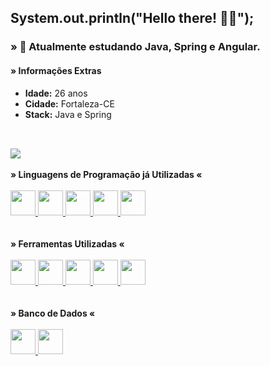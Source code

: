 ## System.out.println("Hello there! 🖖🏾");

### » 🧠 Atualmente estudando Java, Spring e Angular.

#### » Informações Extras
  * **Idade:** 26 anos
  * **Cidade:** Fortaleza-CE
  * **Stack:** Java e Spring
  ##
  <br>
    <a href="https://github.com/edclydson">
      <img  src="https://github-readme-stats.vercel.app/api/top-langs/?username=Edclydson&layout=compact&langs_count=5&theme=dark&locale=pt-br" />
    </a>
    <br>
    <br>
      <div>
        <b>» Linguagens de Programação já Utilizadas «</b>
        <br>
        <br>  
        <a href="https://www.oracle.com/br/java/" target="_blank">
          <img src="https://cdn.jsdelivr.net/gh/devicons/devicon/icons/java/java-original.svg" width="40" height="40"/>
        </a>
        <a href="https://www.python.org/" target="_blank"> 
          <img src="https://cdn.jsdelivr.net/gh/devicons/devicon/icons/python/python-original.svg" width="40" height="40"/>
        </a>
        <a href="https://www.javascript.com/" target="_blank"> 
          <img src="https://cdn.jsdelivr.net/gh/devicons/devicon/icons/javascript/javascript-original.svg" width="40" height="40"/>
        </a>
        <a href="https://www.typescriptlang.org/" target="_blank"> 
          <img src="https://cdn.jsdelivr.net/gh/devicons/devicon/icons/typescript/typescript-original.svg" width="40" height="40"/>
        </a>
        <a href="https://dart.dev/" target="_blank">
          <img src="https://cdn.jsdelivr.net/gh/devicons/devicon/icons/dart/dart-original.svg" width="40" height="40"/>
        </a>
      </div>
      <br><br>
      <div>
        <b>» Ferramentas Utilizadas «</b>
        <br>
        <br>
        <a href="https://spring.io/" target="_blank">
          <img src="https://cdn.jsdelivr.net/gh/devicons/devicon/icons/spring/spring-original.svg" width="40" height="40"/>
        </a>
        <a href="https://angular.io/" target="_blank">
          <img src="https://cdn.jsdelivr.net/gh/devicons/devicon/icons/angularjs/angularjs-original.svg" width="40" height="40"/>
        </a>
        <a href="https://flutter.dev/" target="_blank">
          <img src="https://cdn.jsdelivr.net/gh/devicons/devicon/icons/flutter/flutter-original.svg" width="40" height="40"/>
        </a>
        <a href="https://git-scm.com/" target="_blank">
          <img src="https://cdn.jsdelivr.net/gh/devicons/devicon/icons/git/git-original.svg" width="40" height="40"/>
        </a>
        <a href="https://heroku.com/" target="_blank">
          <img src="https://cdn.jsdelivr.net/gh/devicons/devicon/icons/heroku/heroku-original.svg" width="40" height="40"/>
        </a>
      </div>
        <br>
        <br>
      <div>
        <b>» Banco de Dados «</b>
        <br>
        <br>
        <a href="https://mysql.com/" target="_blank">
          <img src="https://cdn.jsdelivr.net/gh/devicons/devicon/icons/mysql/mysql-original.svg" width="40" height="40"/>
        </a>
        <a href="https://postgresql.org/" target="_blank">
          <img src="https://cdn.jsdelivr.net/gh/devicons/devicon/icons/postgresql/postgresql-original.svg" width="40" height="40"/>
        </a>
      </div>
      
      
##


